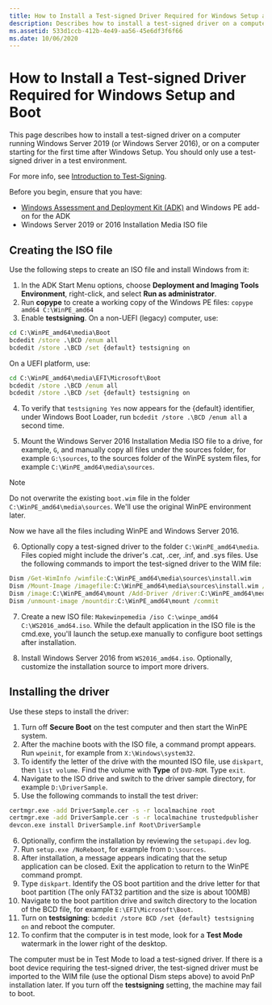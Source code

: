 ```yaml
---
title: How to Install a Test-signed Driver Required for Windows Setup and Boot
description: Describes how to install a test-signed driver on a computer running Windows Server or after Windows Setup
ms.assetid: 533d1ccb-412b-4e49-aa56-45e6df3f6f66
ms.date: 10/06/2020
---
```


# How to Install a Test-signed Driver Required for Windows Setup and Boot

This page describes how to install a test-signed driver on a computer running Windows Server 2019 (or Windows Server 2016), or on a computer starting for the first time after Windows Setup. You should only use a test-signed driver in a test environment.

For more info, see [Introduction to Test-Signing](introduction-to-test-signing.md).

Before you begin, ensure that you have:
* [Windows Assessment and Deployment Kit (ADK)](/windows-hardware/get-started/adk-install) and Windows PE add-on for the ADK
* Windows Server 2019 or 2016 Installation Media ISO file

## Creating the ISO file

Use the following steps to create an ISO file and install Windows from it:
1. In the ADK Start Menu options, choose **Deployment and Imaging Tools Environment**, right-click, and select **Run as administrator**.
2. Run **copype** to create a working copy of the Windows PE files: `copype amd64 C:\WinPE_amd64`
3. Enable **testsigning**. On a non-UEFI (legacy) computer, use:

```cmd
cd C:\WinPE_amd64\media\Boot
bcdedit /store .\BCD /enum all
bcdedit /store .\BCD /set {default} testsigning on
```

On a UEFI platform, use:

```cmd
cd C:\WinPE_amd64\media\EFI\Microsoft\Boot
bcdedit /store .\BCD /enum all
bcdedit /store .\BCD /set {default} testsigning on
```

4. To verify that `testsigning Yes` now appears for the {default} identifier, under Windows Boot Loader, run `bcdedit /store .\BCD /enum all` a second time.

5.	Mount the Windows Server 2016 Installation Media ISO file to a drive, for example, `G`, and manually copy all files under the sources folder, for example `G:\sources`, to the sources folder of the WinPE system files, for example `C:\WinPE_amd64\media\sources`.

> [!NOTE]
> Do not overwrite the existing `boot.wim` file in the folder `C:\WinPE_amd64\media\sources`. We'll use the original WinPE environment later.

Now we have all the files including WinPE and Windows Server 2016.

6. Optionally copy a test-signed driver to the folder `C:\WinPE_amd64\media`. Files copied might include the driver's .cat, .cer, .inf, and .sys files.
Use the following commands to import the test-signed driver to the WIM file:

```cmd
Dism /Get-WimInfo /wimfile:C:\WinPE_amd64\media\sources\install.wim
Dism /Mount-Image /imagefile:C:\WinPE_amd64\media\sources\install.wim /index:4 /mountdir:C:\WinPE_amd64\mount
Dism /image:C:\WinPE_amd64\mount /Add-Driver /driver:C:\WinPE_amd64\media\DriverSample
Dism /unmount-image /mountdir:C:\WinPE_amd64\mount /commit
```

7.	Create a new ISO file: `Makewinpemedia /iso C:\winpe_amd64 C:\WS2016_amd64.iso`. While the default application in the ISO file is the cmd.exe, you'll launch the setup.exe manually to configure boot settings after installation.  

8. Install Windows Server 2016 from `WS2016_amd64.iso`. Optionally, customize the installation source to import more drivers.

## Installing the driver

Use these steps to install the driver:

1. Turn off **Secure Boot** on the test computer and then start the WinPE system.
2. After the machine boots with the ISO file, a command prompt appears. Run `wpeinit`, for example from `X:\Windows\system32`.
3. To identify the letter of the drive with the mounted ISO file, use `diskpart`, then `list volume`. Find the volume with **Type** of `DVD-ROM`. Type `exit`.
4. Navigate to the ISO drive and switch to the driver sample directory, for example `D:\DriverSample`.
5. Use the following commands to install the test driver:
```cmd
certmgr.exe -add DriverSample.cer -s -r localmachine root
certmgr.exe -add DriverSample.cer -s -r localmachine trustedpublisher
devcon.exe install DriverSample.inf Root\DriverSample
```
6. Optionally, confirm the installation by reviewing the `setupapi.dev` log.
7. Run `setup.exe /NoReboot`, for example from `D:\sources`.
8. After installation, a message appears indicating that the setup application can be closed. Exit the application to return to the WinPE command prompt.
9. Type `diskpart`. Identify the OS boot partition and the drive letter for that boot partition (The only FAT32 partition and the size is about 100MB)
10. Navigate to the boot partition drive and switch directory to the location of the BCD file, for example `E:\EFI\Microsoft\Boot`.
11. Turn on **testsigning**: `bcdedit /store BCD /set {default} testsigning on` and reboot the computer.
12. To confirm that the computer is in test mode, look for a **Test Mode** watermark in the lower right of the desktop.

The computer must be in Test Mode to load a test-signed driver. If there is a boot device requiring the test-signed driver, the test-signed driver must be imported to the WIM file (use the optional Dism steps above) to avoid PnP installation later. If you turn off the **testsigning** setting, the machine may fail to boot.
